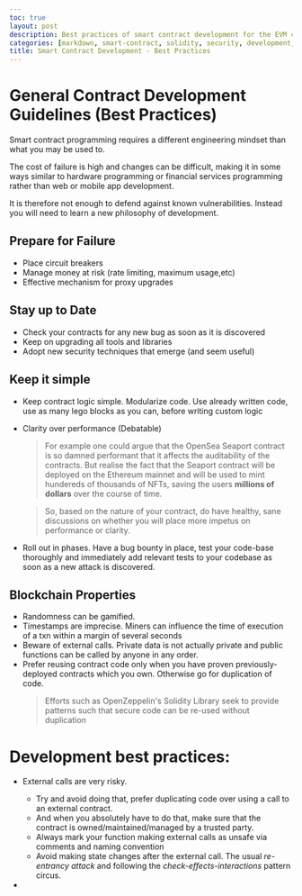 ```yaml
---
toc: true
layout: post
description: Best practices of smart contract development for the EVM chains, focussed on Solidity.
categories: [markdown, smart-contract, solidity, security, development, best-practices]
title: Smart Contract Development - Best Practices
---
```


# General Contract Development Guidelines (Best Practices)

Smart contract programming requires a different engineering mindset than what you may be used to.

The cost of failure is high and changes can be difficult, making it in some ways similar to hardware programming or financial services programming rather than web or mobile app development.

It is therefore not enough to defend against known vulnerabilities. Instead you will need to learn a new philosophy of development.

## Prepare for Failure

+ Place circuit breakers
+ Manage money at risk (rate limiting, maximum usage,etc)
+ Effective mechanism for proxy upgrades

## Stay up to Date

+ Check your contracts for any new bug as soon as it is discovered
+ Keep on upgrading all tools and libraries
+ Adopt new security techniques that emerge (and seem useful)

## Keep it simple

+ Keep contract logic simple. Modularize code. Use already written code, use as many lego blocks as you can, before writing custom logic
+ Clarity over performance (Debatable)
    > For example one could argue that the OpenSea Seaport contract is so damned performant that it affects the auditability of the contracts. But realise the fact that the Seaport contract will be deployed on the Ethereum mainnet and will be used to mint hundereds of thousands of NFTs, saving the users **millions of dollars** over the course of time.

    > So, based on the nature of your contract, do have healthy, sane discussions on whether you will place 
    more impetus on performance or clarity.

+ Roll out in phases. Have a bug bounty in place, test your code-base thoroughly and immediately add relevant tests to your codebase as soon as a new attack is discovered.

## Blockchain Properties

+ Randomness can be gamified.
+ Timestamps are imprecise. Miners can influence the time of execution of a txn within a margin of several seconds
+ Beware of external calls. Private data is not actually private and public functions can be called by anyone in any order.
+ Prefer reusing contract code only when you have proven previously-deployed contracts which you own. Otherwise go for duplication of code.
    > Efforts such as OpenZeppelin's Solidity Library seek to provide patterns such that secure code can be re-used without duplication

# Development best practices:

+ External calls are very risky. 
    + Try and avoid doing that, prefer duplicating code over using a call to an external contract. 
    + And when you absolutely have to do that, make sure that the contract is owned/maintained/managed by a trusted party. 
    + Always mark your function making external calls as unsafe via comments and naming convention
    + Avoid making state changes after the external call. The usual *re-entrancy attack* and following the *check-effects-interactions* pattern circus.

+ 
